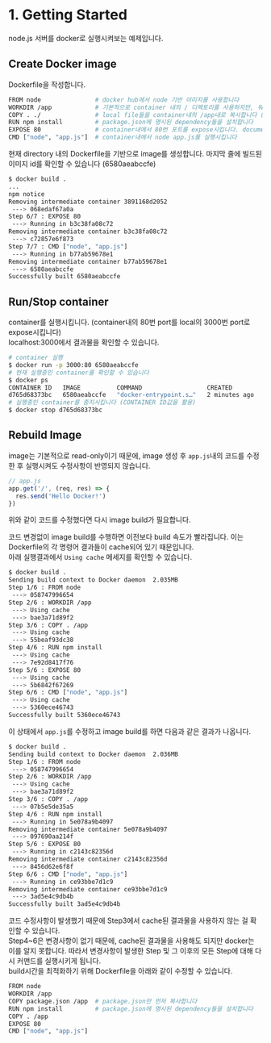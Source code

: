 # 1. Getting Started
node.js 서버를 docker로 실행시켜보는 예제입니다.

## Create Docker image
Dockerfile을 작성합니다.
```sh
FROM node               # docker hub에서 node 기반 이미지를 사용합니다
WORKDIR /app            # 기본적으로 container 내의 / 디렉토리를 사용하지만, 워킹 디렉토리를 /app 으로 변경합니다
COPY . ./               # local file들을 container내의 /app내로 복사합니다 (COPY . /app 로 작성해도 됩니다)
RUN npm install         # package.json에 명시된 dependency들을 설치합니다
EXPOSE 80               # container내에서 80번 포트를 expose시킵니다. documentation용도로 작성해주는 것이 좋습니다.
CMD ["node", "app.js"]  # container내에서 node app.js를 실행시킵니다
```

현재 directory 내의 Dockerfile을 기반으로 image를 생성합니다. 마지막 줄에 빌드된 이미지 id를 확인할 수 있습니다 (6580aeabccfe)
```sh
$ docker build .
...
npm notice 
Removing intermediate container 3891168d2052
 ---> 068edaf67a0a
Step 6/7 : EXPOSE 80
 ---> Running in b3c38fa08c72
Removing intermediate container b3c38fa08c72
 ---> c72857e6f873
Step 7/7 : CMD ["node", "app.js"]
 ---> Running in b77ab59678e1
Removing intermediate container b77ab59678e1
 ---> 6580aeabccfe
Successfully built 6580aeabccfe
```

## Run/Stop container 
container를 실행시킵니다. (container내의 80번 port를 local의 3000번 port로 expose시킵니다)  
localhost:3000에서 결과물을 확인할 수 있습니다.
```sh
# container 실행
$ docker run -p 3000:80 6580aeabccfe
# 현재 실행중인 container를 확인할 수 있습니다
$ docker ps
CONTAINER ID   IMAGE          COMMAND                  CREATED         STATUS              PORTS                                   NAMES
d765d68373bc   6580aeabccfe   "docker-entrypoint.s…"   2 minutes ago   Up About a minute   0.0.0.0:3000->80/tcp, :::3000->80/tcp   gifted_rhodes
# 실행중인 container를 중지시킵니다 (CONTAINER ID값을 활용)
$ docker stop d765d68373bc
```

## Rebuild Image
image는 기본적으로 read-only이기 때문에, image 생성 후 ```app.js```내의 코드를 수정한 후 실행시켜도 수정사항이 반영되지 않습니다.  
```js
// app.js
app.get('/', (req, res) => {
  res.send('Hello Docker!')
})
```
위와 같이 코드를 수정했다면 다시 image build가 필요합니다.  


코드 변경없이 image build를 수행하면 이전보다 build 속도가 빨라집니다. 이는 Dockerfile의 각 명령어 결과들이 cache되어 있기 때문입니다.  
아래 실행결과에서 ```Using cache``` 메세지를 확인할 수 있습니다.
```sh
$ docker build .
Sending build context to Docker daemon  2.035MB
Step 1/6 : FROM node
 ---> 058747996654
Step 2/6 : WORKDIR /app
 ---> Using cache
 ---> bae3a71d89f2
Step 3/6 : COPY . /app
 ---> Using cache
 ---> 55beaf93dc38
Step 4/6 : RUN npm install
 ---> Using cache
 ---> 7e92d8417f76
Step 5/6 : EXPOSE 80
 ---> Using cache
 ---> 5b6842f67269
Step 6/6 : CMD ["node", "app.js"]
 ---> Using cache
 ---> 5360ece46743
Successfully built 5360ece46743
```
이 상태에서 ```app.js```를 수정하고 image build를 하면 다음과 같은 결과가 나옵니다.
```sh
$ docker build .
Sending build context to Docker daemon  2.036MB
Step 1/6 : FROM node
 ---> 058747996654
Step 2/6 : WORKDIR /app
 ---> Using cache
 ---> bae3a71d89f2
Step 3/6 : COPY . /app
 ---> 07b5e5de35a5
Step 4/6 : RUN npm install
 ---> Running in 5e078a9b4097
Removing intermediate container 5e078a9b4097
 ---> 097690aa214f
Step 5/6 : EXPOSE 80
 ---> Running in c2143c82356d
Removing intermediate container c2143c82356d
 ---> 8456d62e6f8f
Step 6/6 : CMD ["node", "app.js"]
 ---> Running in ce93bbe7d1c9
Removing intermediate container ce93bbe7d1c9
 ---> 3ad5e4c9db4b
Successfully built 3ad5e4c9db4b
```
코드 수정사항이 발생했기 때문에 Step3에서 cache된 결과물을 사용하지 않는 걸 확인할 수 있습니다.  
Step4~6은 변경사항이 없기 때문에, cache된 결과물을 사용해도 되지만 docker는 이를 알지 못합니다. 따라서 변경사항이 발생한 Step 및 그 이후의 모든 Step에 대해 다시 커맨드를 실행시키게 됩니다.  
build시간을 최적화하기 위해 Dockerfile을 아래와 같이 수정할 수 있습니다.
```sh
FROM node               
WORKDIR /app           
COPY package.json /app  # package.json만 먼저 복사합니다
RUN npm install         # package.json에 명시된 dependency들을 설치합니다
COPY . /app             
EXPOSE 80               
CMD ["node", "app.js"]  
```
